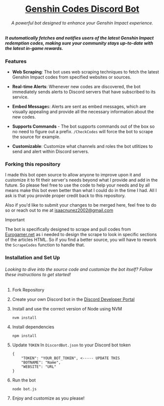 <h1 align="center"><a href="https://isaacnunez.com" target="_blank" rel="noreferrer">Genshin Codes Discord Bot</a></h1>
<h6 align="center">A powerful bot designed to enhance your Genshin Impact experience.</h6>


<h5>It automatically fetches and notifies users of the latest Genshin Impact redemption codes, making sure your community stays up-to-date with the latest in-game rewards.
</h5>

<h3>Features</h3>

- **Web Scraping**: The bot uses web scraping techniques to fetch the latest Genshin Impact codes from specified websites or sources.

- **Real-time Alerts**: Whenever new codes are discovered, the bot immediately sends alerts to Discord servers that have subscribed to its service.

- **Embed Message**s: Alerts are sent as embed messages, which are visually appealing and provide all the necessary information about the new codes.

- **Supports Commands** - The bot supports commands out of the box so no need to figure out a prefix. `/CheckCodes` will force the bot to scrape the source for example.
  
- **Customizable**: Customize what channels and roles the bot utlitizes to send and alert within Discord servers.

<h3>Forking this repository</h3>
I made this bot open source to allow anyone to improve upon it and customize it to fit their server's needs beyond what I provide and add in the future. So please feel free to use the code to help your needs and by all means make this bot even better than what I could do in the time I had. All I ask is that you provide proper credit back to this repository. 

Also if you'd like to submit your changes to be merged here, feel free to do so or reach out to me at isaacnunez2002@gmail.com

> [!IMPORTANT]
> The bot is specifically designed to scrape and pull codes from <a href="https://www.eurogamer.net/genshin-impact-codes-livestream-active-working-how-to-redeem-9026" target="_blank" rel="noreferrer">Eurogamer.net</a> as i needed to design the scrape to look in specific sections of the articles HTML.
> So if you find a better source, you will have to rework the `ScrapeCodes` function to handle that. 

<h3>Installation and Set Up</h3>
<h6>Looking to dive into the source code and customize the bot itself? Follow these instructions to get started!</h6>

1. Fork Repository
2. Create your own Discord bot in the <a href="https://discord.com/developers/applications" target="_blank" rel="noreferrer">Discord Developer Portal</a>
3. Install and use the correct version of Node using NVM

   ```
   nvm install
   ```
4. Install dependencies
   
   ```
   npm install
   ```
   
5. Update `TOKEN` In `DiscordBot.json` to your Discord bot token

    ```
   {
        "TOKEN": "YOUR_BOT_TOKEN", <----- UPDATE THIS
        "BOTNAME": "Name",
        "WEBSITE": "URL"
    }
   ```
   
7. Run the bot
   
   ```
   node bot.js
   ```

8. Enjoy and customize as you please!



